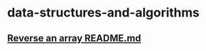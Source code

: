 # data-structures-and-algorithms

## [Reverse an array README.md](../data-structures-and-algorithms/ReverseAnArray/README.md)